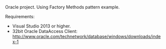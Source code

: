 
Oracle project. Using Factory Methods pattern example.

Requirements:

- Visual Studio 2013 or higher.
- 32bit Oracle DataAccess Client: http://www.oracle.com/technetwork/database/windows/downloads/index-1
